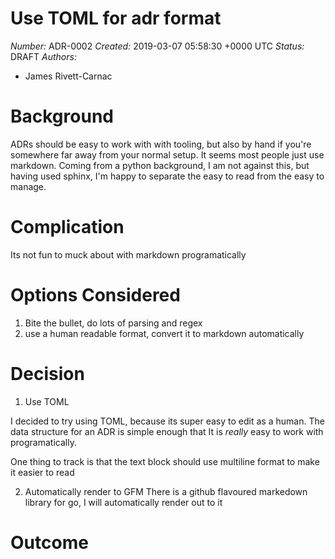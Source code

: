 # Use TOML for adr format

*Number:* ADR-0002
*Created:* 2019-03-07 05:58:30 +0000 UTC
*Status:* DRAFT
*Authors:*
- James Rivett-Carnac


# Background

ADRs should be easy to work with with tooling, but also by hand if you're
somewhere far away from your normal setup.  It seems most people just use
markdown.  Coming from a python background, I am not against this, but
having used sphinx, I'm happy to separate the easy to read from the
easy to manage.

# Complication

Its not fun to muck about with markdown programatically

# Options Considered

1. Bite the bullet, do lots of parsing and regex
2. use a human readable format, convert it to markdown automatically

# Decision

1) Use TOML

I decided to try using TOML, because its super easy to edit
as a human.  The data structure for an ADR is simple enough
that It is *really* easy to work with programatically.

One thing to track is that the text block should use multiline format
to make it easier to read


2) Automatically render to GFM
There is a github flavoured markedown library for go, I will automatically
render out to it

# Outcome

